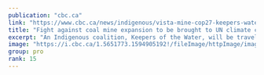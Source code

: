 ```yaml
---
publication: "cbc.ca"
link: "https://www.cbc.ca/news/indigenous/vista-mine-cop27-keepers-water-1.6641300"
title: "Fight against coal mine expansion to be brought to UN climate change conference | CBC News"
excerpt: "An Indigenous coalition, Keepers of the Water, will be travelling to Egypt to attend COP27 this November to raise awareness of the potential impacts of an Alberta coal mine expansion."
image: "https://i.cbc.ca/1.5651773.1594905192!/fileImage/httpImage/image.JPG_gen/derivatives/16x9_620/vista-bighorn-mining.JPG"
group: pro
rank: 15
---
```


